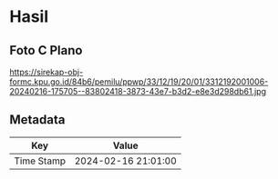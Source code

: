 # Hasil

## Foto C Plano

https://sirekap-obj-formc.kpu.go.id/84b6/pemilu/ppwp/33/12/19/20/01/3312192001006-20240216-175705--83802418-3873-43e7-b3d2-e8e3d298db61.jpg


## Metadata

| Key        | Value               |
| ---------- | ------------------- |
| Time Stamp | 2024-02-16 21:01:00 |



